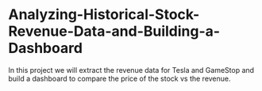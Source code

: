 # Analyzing-Historical-Stock-Revenue-Data-and-Building-a-Dashboard
 In this project we will extract the revenue data for Tesla and GameStop and build a dashboard to compare the price of the stock vs the revenue.
